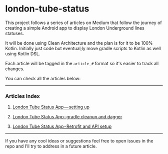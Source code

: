 # london-tube-status

This project follows a series of articles on Medium that follow the journey of creating a simple Android app to display London Underground lines statuses.

It will be done using Clean Architecture and the plan is for it to be 100% Kotlin. Initially just code but eventual;ly move gradle scripts to Kotlin as well using Kotlin DSL.

Each article will be tagged in the ``article_#`` format so it's easier to track all changes.

You can check all the articles below:

----

### Articles Index
1. [London Tube Status App — setting up](https://medium.com/@jcmsalves/london-tube-status-app-setting-up-d96149d0504b "London Tube Status App — setting up")

2. [London Tube Status App - gradle cleanup and dagger](https://medium.com/@jcmsalves/london-tube-status-app-gradle-cleanup-and-dagger-176d1e307778 "London Tube Status App - gradle cleanup and dagger")

3. [London Tube Status App - Retrofit and API setup](https://medium.com/@jcmsalves/london-tube-status-app-api-setup-b93e10dd64a "London Tube Status App - Retrofit and API setup")

----

If you have any cool ideas or suggestions feel free to open issues in the repo and I'll try to address in a future article.
